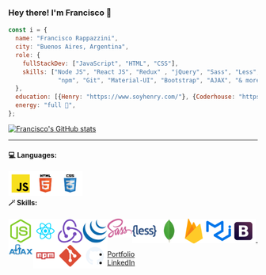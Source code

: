 ### Hey there! I'm Francisco 👋

```js
const i = {
  name: "Francisco Rappazzini",
  city: "Buenos Aires, Argentina",
  role: {
    fullStackDev: ["JavaScript", "HTML", "CSS"],
    skills: ["Node JS", "React JS", "Redux" , "jQuery", "Sass", "Less", "MongoDB", "Firebase",
              "npm", "Git", "Material-UI", "Bootstrap", "AJAX", "& more"],
  },
  education: [{Henry: "https://www.soyhenry.com/"}, {Coderhouse: "https://www.coderhouse.com/"}],
  energy: "full 💯",
};
```

[![Francisco's GitHub stats](https://github-readme-stats.vercel.app/api?username=franRappazzini)](https://github.com/anuraghazra/github-readme-stats)


-----------------------------------------------


<h4>💻 Languages:</h4>
<a href="https://www.w3schools.com/js/default.asp" target="_blank" rel="noopener noreferrer">
  <img src="logos/javascript.svg" alt="img-javascript" width="50" title="JavaScript" align="left" />
</a>
<a href="https://www.w3schools.com/html/default.asp" target="_blank" rel="noopener noreferrer">
  <img src="logos/html.svg" alt="img-html" width="50" title="HTML" align="left" />
</a>
<a href="https://www.w3schools.com/css/default.asp" target="_blank" rel="noopener noreferrer">
  <img src="logos/css.svg" alt="img-css" width="50" title="CSS" align="left" />
</a>
<br/><br/>

<h4>🪄 Skills:</h4>

   <a href="https://nodejs.org/en/" target="_blank" rel="noopener noreferrer">
      <img src="logos/nodejs.png" alt="img-node" width="50" title="Node JS" align="left" />
    </a>
    <a href="https://reactjs.org/" target="_blank" rel="noopener noreferrer">
      <img src="logos/react.svg" alt="img-react" width="50" title="React" align="left" />
    </a>
    <!-- <a href="https://reactnative.dev/">
      <img src="logos/react-native-logo.png" alt="img-react-native" width="50" title="React Native" align="left" />
    </a> -->
    <a href="https://redux.js.org/" target="_blank" rel="noopener noreferrer">
      <img src="logos/redux.svg" alt="img-redux" width="50" title="Redux" align="left" />
    </a>
    <a href="https://jquery.com/" target="_blank" rel="noopener noreferrer">
      <img src="logos/jquery.svg" alt="img-jquery" width="50" title="jQuery" align="left" />
    </a>
    <a href="https://sass-lang.com/" target="_blank" rel="noopener noreferrer">
      <img src="logos/sass.svg" alt="img-sass" width="50" title="Sass" align="left" />
    </a>
    <a href="https://lesscss.org/" target="_blank" rel="noopener noreferrer">
      <img src="logos/less.png" alt="img-less" width="50" title="Less" align="left" />
    </a>
    <a href="https://www.mongodb.com/" target="_blank" rel="noopener noreferrer">
      <img src="logos/mongodb.png" alt="img-mongodb" width="50" title="MongoDB" align="left" />
    </a>

   <a href="https://firebase.google.com/" target="_blank" rel="noopener noreferrer">
      <img src="logos/firebase.png" alt="img-firebase" width="50" title="Firebase" align="left" />
    </a>
    <a href="https://mui.com/" target="_blank" rel="noopener noreferrer">
      <img src="logos/mui.png" alt="img-mui" width="50" title="Material UI" align="left" />
    </a>
    <a href="https://getbootstrap.com/" target="_blank" rel="noopener noreferrer">
      <img src="logos/boostrap.svg" alt="img-bootstrap" width="50" title="Bootstrap" align="left" />
    </a>
    <a href="https://www.w3schools.com/xml/ajax_intro.asp" target="_blank" rel="noopener noreferrer">
      <img src="logos/ajax.svg" alt="img-ajax" width="50" title="AJAX" align="left" />
    </a>
    <a href="https://www.npmjs.com/" target="_blank" rel="noopener noreferrer">
      <img src="logos/npm.svg" alt="img-npm" width="50" title="npm" align="left" />
    </a>
    <a href="https://git-scm.com/" target="_blank" rel="noopener noreferrer">
      <img src="logos/git.svg" alt="img-git" width="50" title="Git" align="left" />
    </a>
    <a href="https://github.com/">
      <img src="logos/github.svg" alt="img-github" width="50" title="GitHub" align="left" />
    </a>


<br/><br/>

-----------------------------------------------

- [Portfolio](https://rappazzini-portfolio.vercel.app/)
- [LinkedIn](https://www.linkedin.com/in/francisco-rappazzini/) 

<!--
**franRappazzini/franRappazzini** is a ✨ _special_ ✨ repository because its `README.md` (this file) appears on your GitHub profile.

Here are some ideas to get you started:

- 🔭 I’m currently working on ...
- 🌱 I’m currently learning ...
- 👯 I’m looking to collaborate on ...
- 🤔 I’m looking for help with ...
- 💬 Ask me about ...
- 📫 How to reach me: ...
- 😄 Pronouns: ...
- ⚡ Fun fact: ...
-->
